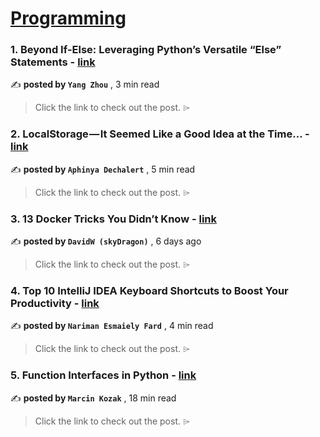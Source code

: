 
<h1><a href=https://medium.com/tag/programming/recommended target="_blank" rel="noopener noreferrer">Programming</a></h1>
<h3>1. Beyond If-Else: Leveraging Python’s Versatile “Else” Statements - <a href=https://medium.com/techtofreedom/beyond-if-else-leveraging-pythons-versatile-else-statements-9ac260dac102?source=tag_recommended_feed---------0-84----------programming----------858ff422_b1cf_4a65_9ed5_41097b86ad6b------- target="_blank" rel="noopener noreferrer">link</a></h3>

✍️ **posted by `Yang Zhou`** <date> , 3 min read</date>

<blockquote>Click the link to check out the post. ⌲</blockquote>

<h3>2. LocalStorage — It Seemed Like a Good Idea at the Time… - <a href=https://medium.com/@PurpleGreenLemon/localstorage-it-seemed-like-a-good-idea-at-the-time-ee9d1173c6a2?source=tag_recommended_feed---------1-107----------programming----------858ff422_b1cf_4a65_9ed5_41097b86ad6b------- target="_blank" rel="noopener noreferrer">link</a></h3>

✍️ **posted by `Aphinya Dechalert`** <date> , 5 min read</date>

<blockquote>Click the link to check out the post. ⌲</blockquote>

<h3>3. 13 Docker Tricks You Didn’t Know - <a href=https://medium.com/overcast-blog/13-docker-tricks-you-didnt-know-47775a4f678f?source=tag_recommended_feed---------2-85----------programming----------858ff422_b1cf_4a65_9ed5_41097b86ad6b------- target="_blank" rel="noopener noreferrer">link</a></h3>

✍️ **posted by `DavidW (skyDragon)`** <date> , 6 days ago</date>

<blockquote>Click the link to check out the post. ⌲</blockquote>

<h3>4. Top 10 IntelliJ IDEA Keyboard Shortcuts to Boost Your Productivity - <a href=https://medium.com/@n.esmaielyfard/top-10-intellij-idea-keyboard-shortcuts-to-boost-your-productivity-848ef204813b?source=tag_recommended_feed---------3-84----------programming----------858ff422_b1cf_4a65_9ed5_41097b86ad6b------- target="_blank" rel="noopener noreferrer">link</a></h3>

✍️ **posted by `Nariman Esmaiely Fard`** <date> , 4 min read</date>

<blockquote>Click the link to check out the post. ⌲</blockquote>

<h3>5. Function Interfaces in Python - <a href=https://medium.com/towards-data-science/function-interfaces-in-python-4846ede71cd9?source=tag_recommended_feed---------4-107----------programming----------858ff422_b1cf_4a65_9ed5_41097b86ad6b------- target="_blank" rel="noopener noreferrer">link</a></h3>

✍️ **posted by `Marcin Kozak`** <date> , 18 min read</date>

<blockquote>Click the link to check out the post. ⌲</blockquote>


